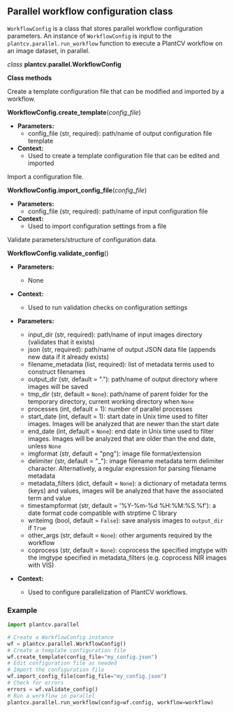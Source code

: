 ## Parallel workflow configuration class

`WorkflowConfig` is a class that stores parallel workflow configuration parameters. An instance of `WorkflowConfig` 
is input to the `plantcv.parallel.run_workflow` function to execute a PlantCV workflow on an image dataset, in parallel.

*class* **plantcv.parallel.WorkflowConfig**

**Class methods**

Create a template configuration file that can be modified and imported by a workflow.

**WorkflowConfig.create_template**(*config_file*)

- **Parameters:**
    - config_file (str, required): path/name of output configuration file template
- **Context:**
    - Used to create a template configuration file that can be edited and imported

Import a configuration file. 

**WorkflowConfig.import_config_file**(*config_file*)

- **Parameters:**
    - config_file (str, required): path/name of input configuration file
- **Context:**
    - Used to import configuration settings from a file

Validate parameters/structure of configuration data.

**WorkflowConfig.validate_config**()

- **Parameters:**
    - None
- **Context:**
    - Used to run validation checks on configuration settings

- **Parameters:**
    - input_dir (str, required): path/name of input images directory (validates that it exists)
    - json (str, required): path/name of output JSON data file (appends new data if it already exists)
    - filename_metadata (list, required): list of metadata terms used to construct filenames
    - output_dir (str, default = "."): path/name of output directory where images will be saved
    - tmp_dir (str, default = `None`): path/name of parent folder for the temporary directory, current working directory when `None`
    - processes (int, default = 1): number of parallel processes
    - start_date (int, default = 1): start date in Unix time used to filter images. Images will be analyzed that are newer than the start date
    - end_date (int, default = `None`): end date in Unix time used to filter images. Images will be analyzed that are older than the end date, unless `None`
    - imgformat (str, default = "png"): image file format/extension
    - delimiter (str, default = "_"): image filename metadata term delimiter character. Alternatively, a regular expression for parsing filename metadata
    - metadata_filters (dict, default = `None`): a dictionary of metadata terms (keys) and values, images will be analyzed that have the associated term and value
    - timestampformat (str, default = '%Y-%m-%d %H:%M:%S.%f'): a date format code compatible with strptime C library
    - writeimg (bool, default = `False`): save analysis images to `output_dir` if `True`
    - other_args (str, default = `None`): other arguments required by the workflow
    - coprocess (str, default = `None`): coprocess the specified imgtype with the imgtype specified in metadata_filters (e.g. coprocess NIR images with VIS)
- **Context:**
    - Used to configure parallelization of PlantCV workflows.

### Example

```python
import plantcv.parallel

# Create a WorkflowConfig instance
wf = plantcv.parallel.WorkflowConfig()
# Create a template configuration file
wf.create_template(config_file="my_config.json")
# Edit configuration file as needed
# Import the configuration file
wf.import_config_file(config_file="my_config.json")
# Check for errors
errors = wf.validate_config()
# Run a workflow in parallel
plantcv.parallel.run_workflow(config=wf.config, workflow=workflow)

```
